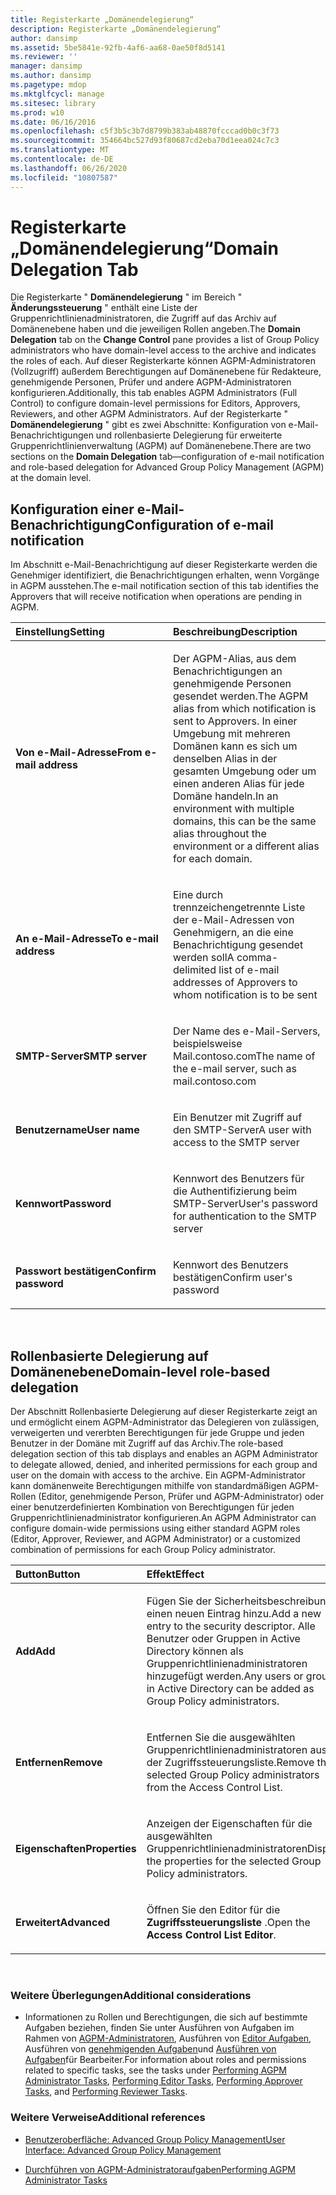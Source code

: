 ```yaml
---
title: Registerkarte „Domänendelegierung“
description: Registerkarte „Domänendelegierung“
author: dansimp
ms.assetid: 5be5841e-92fb-4af6-aa68-0ae50f8d5141
ms.reviewer: ''
manager: dansimp
ms.author: dansimp
ms.pagetype: mdop
ms.mktglfcycl: manage
ms.sitesec: library
ms.prod: w10
ms.date: 06/16/2016
ms.openlocfilehash: c5f3b5c3b7d8799b383ab48870fcccad0b0c3f73
ms.sourcegitcommit: 354664bc527d93f80687cd2eba70d1eea024c7c3
ms.translationtype: MT
ms.contentlocale: de-DE
ms.lasthandoff: 06/26/2020
ms.locfileid: "10807587"
---
```

# <span data-ttu-id="1844a-103">Registerkarte „Domänendelegierung“</span><span class="sxs-lookup"><span data-stu-id="1844a-103">Domain Delegation Tab</span></span>


<span data-ttu-id="1844a-104">Die Registerkarte " **Domänendelegierung** " im Bereich " **Änderungssteuerung** " enthält eine Liste der Gruppenrichtlinienadministratoren, die Zugriff auf das Archiv auf Domänenebene haben und die jeweiligen Rollen angeben.</span><span class="sxs-lookup"><span data-stu-id="1844a-104">The **Domain Delegation** tab on the **Change Control** pane provides a list of Group Policy administrators who have domain-level access to the archive and indicates the roles of each.</span></span> <span data-ttu-id="1844a-105">Auf dieser Registerkarte können AGPM-Administratoren (Vollzugriff) außerdem Berechtigungen auf Domänenebene für Redakteure, genehmigende Personen, Prüfer und andere AGPM-Administratoren konfigurieren.</span><span class="sxs-lookup"><span data-stu-id="1844a-105">Additionally, this tab enables AGPM Administrators (Full Control) to configure domain-level permissions for Editors, Approvers, Reviewers, and other AGPM Administrators.</span></span> <span data-ttu-id="1844a-106">Auf der Registerkarte " **Domänendelegierung** " gibt es zwei Abschnitte: Konfiguration von e-Mail-Benachrichtigungen und rollenbasierte Delegierung für erweiterte Gruppenrichtlinienverwaltung (AGPM) auf Domänenebene.</span><span class="sxs-lookup"><span data-stu-id="1844a-106">There are two sections on the **Domain Delegation** tab—configuration of e-mail notification and role-based delegation for Advanced Group Policy Management (AGPM) at the domain level.</span></span>

## <span data-ttu-id="1844a-107">Konfiguration einer e-Mail-Benachrichtigung</span><span class="sxs-lookup"><span data-stu-id="1844a-107">Configuration of e-mail notification</span></span>


<span data-ttu-id="1844a-108">Im Abschnitt e-Mail-Benachrichtigung auf dieser Registerkarte werden die Genehmiger identifiziert, die Benachrichtigungen erhalten, wenn Vorgänge in AGPM ausstehen.</span><span class="sxs-lookup"><span data-stu-id="1844a-108">The e-mail notification section of this tab identifies the Approvers that will receive notification when operations are pending in AGPM.</span></span>

<table>
<colgroup>
<col width="50%" />
<col width="50%" />
</colgroup>
<thead>
<tr class="header">
<th align="left"><span data-ttu-id="1844a-109">Einstellung</span><span class="sxs-lookup"><span data-stu-id="1844a-109">Setting</span></span></th>
<th align="left"><span data-ttu-id="1844a-110">Beschreibung</span><span class="sxs-lookup"><span data-stu-id="1844a-110">Description</span></span></th>
</tr>
</thead>
<tbody>
<tr class="odd">
<td align="left"><p><strong><span data-ttu-id="1844a-111">Von e-Mail-Adresse</span><span class="sxs-lookup"><span data-stu-id="1844a-111">From e-mail address</span></span></strong></p></td>
<td align="left"><p><span data-ttu-id="1844a-112">Der AGPM-Alias, aus dem Benachrichtigungen an genehmigende Personen gesendet werden.</span><span class="sxs-lookup"><span data-stu-id="1844a-112">The AGPM alias from which notification is sent to Approvers.</span></span> <span data-ttu-id="1844a-113">In einer Umgebung mit mehreren Domänen kann es sich um denselben Alias in der gesamten Umgebung oder um einen anderen Alias für jede Domäne handeln.</span><span class="sxs-lookup"><span data-stu-id="1844a-113">In an environment with multiple domains, this can be the same alias throughout the environment or a different alias for each domain.</span></span></p></td>
</tr>
<tr class="even">
<td align="left"><p><strong><span data-ttu-id="1844a-114">An e-Mail-Adresse</span><span class="sxs-lookup"><span data-stu-id="1844a-114">To e-mail address</span></span></strong></p></td>
<td align="left"><p><span data-ttu-id="1844a-115">Eine durch trennzeichengetrennte Liste der e-Mail-Adressen von Genehmigern, an die eine Benachrichtigung gesendet werden soll</span><span class="sxs-lookup"><span data-stu-id="1844a-115">A comma-delimited list of e-mail addresses of Approvers to whom notification is to be sent</span></span></p></td>
</tr>
<tr class="odd">
<td align="left"><p><strong><span data-ttu-id="1844a-116">SMTP-Server</span><span class="sxs-lookup"><span data-stu-id="1844a-116">SMTP server</span></span></strong></p></td>
<td align="left"><p><span data-ttu-id="1844a-117">Der Name des e-Mail-Servers, beispielsweise Mail.contoso.com</span><span class="sxs-lookup"><span data-stu-id="1844a-117">The name of the e-mail server, such as mail.contoso.com</span></span></p></td>
</tr>
<tr class="even">
<td align="left"><p><strong><span data-ttu-id="1844a-118">Benutzername</span><span class="sxs-lookup"><span data-stu-id="1844a-118">User name</span></span></strong></p></td>
<td align="left"><p><span data-ttu-id="1844a-119">Ein Benutzer mit Zugriff auf den SMTP-Server</span><span class="sxs-lookup"><span data-stu-id="1844a-119">A user with access to the SMTP server</span></span></p></td>
</tr>
<tr class="odd">
<td align="left"><p><strong><span data-ttu-id="1844a-120">Kennwort</span><span class="sxs-lookup"><span data-stu-id="1844a-120">Password</span></span></strong></p></td>
<td align="left"><p><span data-ttu-id="1844a-121">Kennwort des Benutzers für die Authentifizierung beim SMTP-Server</span><span class="sxs-lookup"><span data-stu-id="1844a-121">User's password for authentication to the SMTP server</span></span></p></td>
</tr>
<tr class="even">
<td align="left"><p><strong><span data-ttu-id="1844a-122">Passwort bestätigen</span><span class="sxs-lookup"><span data-stu-id="1844a-122">Confirm password</span></span></strong></p></td>
<td align="left"><p><span data-ttu-id="1844a-123">Kennwort des Benutzers bestätigen</span><span class="sxs-lookup"><span data-stu-id="1844a-123">Confirm user's password</span></span></p></td>
</tr>
</tbody>
</table>

 

## <span data-ttu-id="1844a-124">Rollenbasierte Delegierung auf Domänenebene</span><span class="sxs-lookup"><span data-stu-id="1844a-124">Domain-level role-based delegation</span></span>


<span data-ttu-id="1844a-125">Der Abschnitt Rollenbasierte Delegierung auf dieser Registerkarte zeigt an und ermöglicht einem AGPM-Administrator das Delegieren von zulässigen, verweigerten und vererbten Berechtigungen für jede Gruppe und jeden Benutzer in der Domäne mit Zugriff auf das Archiv.</span><span class="sxs-lookup"><span data-stu-id="1844a-125">The role-based delegation section of this tab displays and enables an AGPM Administrator to delegate allowed, denied, and inherited permissions for each group and user on the domain with access to the archive.</span></span> <span data-ttu-id="1844a-126">Ein AGPM-Administrator kann domänenweite Berechtigungen mithilfe von standardmäßigen AGPM-Rollen (Editor, genehmigende Person, Prüfer und AGPM-Administrator) oder einer benutzerdefinierten Kombination von Berechtigungen für jeden Gruppenrichtlinienadministrator konfigurieren.</span><span class="sxs-lookup"><span data-stu-id="1844a-126">An AGPM Administrator can configure domain-wide permissions using either standard AGPM roles (Editor, Approver, Reviewer, and AGPM Administrator) or a customized combination of permissions for each Group Policy administrator.</span></span>

<table>
<colgroup>
<col width="50%" />
<col width="50%" />
</colgroup>
<thead>
<tr class="header">
<th align="left"><span data-ttu-id="1844a-127">Button</span><span class="sxs-lookup"><span data-stu-id="1844a-127">Button</span></span></th>
<th align="left"><span data-ttu-id="1844a-128">Effekt</span><span class="sxs-lookup"><span data-stu-id="1844a-128">Effect</span></span></th>
</tr>
</thead>
<tbody>
<tr class="odd">
<td align="left"><p><strong><span data-ttu-id="1844a-129">Add</span><span class="sxs-lookup"><span data-stu-id="1844a-129">Add</span></span></strong></p></td>
<td align="left"><p><span data-ttu-id="1844a-130">Fügen Sie der Sicherheitsbeschreibung einen neuen Eintrag hinzu.</span><span class="sxs-lookup"><span data-stu-id="1844a-130">Add a new entry to the security descriptor.</span></span> <span data-ttu-id="1844a-131">Alle Benutzer oder Gruppen in Active Directory können als Gruppenrichtlinienadministratoren hinzugefügt werden.</span><span class="sxs-lookup"><span data-stu-id="1844a-131">Any users or groups in Active Directory can be added as Group Policy administrators.</span></span></p></td>
</tr>
<tr class="even">
<td align="left"><p><strong><span data-ttu-id="1844a-132">Entfernen</span><span class="sxs-lookup"><span data-stu-id="1844a-132">Remove</span></span></strong></p></td>
<td align="left"><p><span data-ttu-id="1844a-133">Entfernen Sie die ausgewählten Gruppenrichtlinienadministratoren aus der Zugriffssteuerungsliste.</span><span class="sxs-lookup"><span data-stu-id="1844a-133">Remove the selected Group Policy administrators from the Access Control List.</span></span></p></td>
</tr>
<tr class="odd">
<td align="left"><p><strong><span data-ttu-id="1844a-134">Eigenschaften</span><span class="sxs-lookup"><span data-stu-id="1844a-134">Properties</span></span></strong></p></td>
<td align="left"><p><span data-ttu-id="1844a-135">Anzeigen der Eigenschaften für die ausgewählten Gruppenrichtlinienadministratoren</span><span class="sxs-lookup"><span data-stu-id="1844a-135">Display the properties for the selected Group Policy administrators.</span></span></p></td>
</tr>
<tr class="even">
<td align="left"><p><strong><span data-ttu-id="1844a-136">Erweitert</span><span class="sxs-lookup"><span data-stu-id="1844a-136">Advanced</span></span></strong></p></td>
<td align="left"><p><span data-ttu-id="1844a-137">Öffnen Sie den Editor für die <strong> Zugriffssteuerungsliste </strong> .</span><span class="sxs-lookup"><span data-stu-id="1844a-137">Open the <strong>Access Control List Editor</strong>.</span></span></p></td>
</tr>
</tbody>
</table>

 

### <span data-ttu-id="1844a-138">Weitere Überlegungen</span><span class="sxs-lookup"><span data-stu-id="1844a-138">Additional considerations</span></span>

-   <span data-ttu-id="1844a-139">Informationen zu Rollen und Berechtigungen, die sich auf bestimmte Aufgaben beziehen, finden Sie unter Ausführen von Aufgaben im Rahmen von [AGPM-Administratoren](performing-agpm-administrator-tasks-agpm40.md), Ausführen von [Editor Aufgaben](performing-editor-tasks-agpm40.md), Ausführen von [genehmigenden Aufgaben](performing-approver-tasks-agpm40.md)und [Ausführen von Aufgaben](performing-reviewer-tasks-agpm40.md)für Bearbeiter.</span><span class="sxs-lookup"><span data-stu-id="1844a-139">For information about roles and permissions related to specific tasks, see the tasks under [Performing AGPM Administrator Tasks](performing-agpm-administrator-tasks-agpm40.md), [Performing Editor Tasks](performing-editor-tasks-agpm40.md), [Performing Approver Tasks](performing-approver-tasks-agpm40.md), and [Performing Reviewer Tasks](performing-reviewer-tasks-agpm40.md).</span></span>

### <span data-ttu-id="1844a-140">Weitere Verweise</span><span class="sxs-lookup"><span data-stu-id="1844a-140">Additional references</span></span>

-   [<span data-ttu-id="1844a-141">Benutzeroberfläche: Advanced Group Policy Management</span><span class="sxs-lookup"><span data-stu-id="1844a-141">User Interface: Advanced Group Policy Management</span></span>](user-interface-advanced-group-policy-management-agpm40.md)

-   [<span data-ttu-id="1844a-142">Durchführen von AGPM-Administratoraufgaben</span><span class="sxs-lookup"><span data-stu-id="1844a-142">Performing AGPM Administrator Tasks</span></span>](performing-agpm-administrator-tasks-agpm40.md)

 

 





